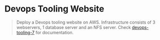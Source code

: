 # Devops Tooling Website
>Deploy a Devops tooling website on AWS. Infrastructure consists of 3 webservers, 1 database server and an NFS server. Check [devops-tooling-7](https://github.com/brpo01/devops-tooling-7/blob/master/devops-tooling-7.md) for documentation.
